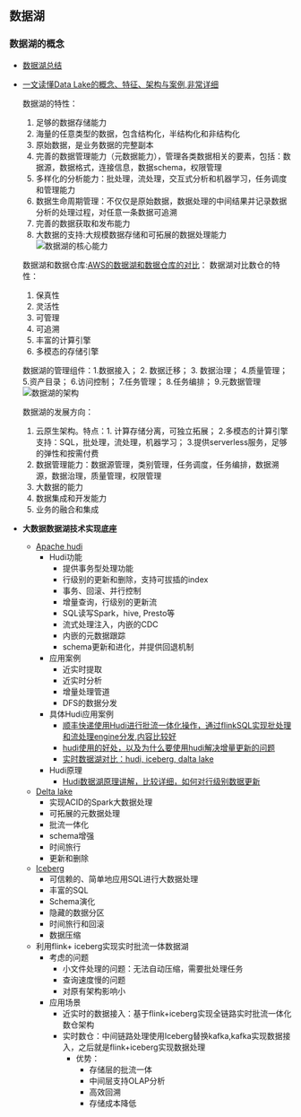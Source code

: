 ## 数据湖


### 数据湖的概念

- [数据湖总结](https://zhuanlan.zhihu.com/p/91165577)
- [一文读懂Data Lake的概念、特征、架构与案例,非常详细](https://blog.csdn.net/u011598442/article/details/106610486)
  
  数据湖的特性：
  1. 足够的数据存储能力
  2. 海量的任意类型的数据，包含结构化，半结构化和非结构化
  3. 原始数据，是业务数据的完整副本
  4. 完善的数据管理能力（元数据能力），管理各类数据相关的要素，包括：数据源，数据格式，连接信息，数据schema，权限管理
  5. 多样化的分析能力：批处理，流处理，交互式分析和机器学习，任务调度和管理能力
  6. 数据生命周期管理：不仅仅是原始数据，数据处理的中间结果并记录数据分析的处理过程，对任意一条数据可追溯
  7. 完善的数据获取和发布能力
  8. 大数据的支持:大规模数据存储和可拓展的数据处理能力
   ![数据湖的核心能力](https://imgconvert.csdnimg.cn/aHR0cHM6Ly9tbWJpei5xcGljLmNuL21tYml6X3BuZy9NdGV6RVNNTGQ2R253aWMzbXpHdk1pY2RVRGljT21WMkhWUWNzcnlWY3FaaWFGOUZkOXp1cHlMOERXVHJxb3J5dDV1bXVLbVNhSjVmRXhBZlZ0N3ZYQ3BvdkEvNjQw?x-oss-process=image/format,png)

   数据湖和数据仓库:[AWS的数据湖和数据仓库的对比](https://aws.amazon.com/cn/big-data/datalakes-and-analytics/what-is-a-data-lake/)：
   数据湖对比数仓的特性：
   1. 保真性
   2. 灵活性
   3. 可管理
   4. 可追溯
   5. 丰富的计算引擎
   6. 多模态的存储引擎

   数据湖的管理组件：1.数据接入； 2. 数据迁移； 3. 数据治理； 4.质量管理； 5.资产目录； 6.访问控制； 7.任务管理； 8.任务编排； 9.元数据管理
   ![数据湖的架构](https://imgconvert.csdnimg.cn/aHR0cHM6Ly9tbWJpei5xcGljLmNuL21tYml6X3BuZy9NdGV6RVNNTGQ2R253aWMzbXpHdk1pY2RVRGljT21WMkhWUUo0TnlzaWJoamY2NnhUelJmUkQ3Z2ZrTHkzR1pVNTJKWkVaY3hFU1d2aWJJbzR0bGVMek5KeGJnLzY0MA?x-oss-process=image/format,png)

   数据湖的发展方向：
   1. 云原生架构。特点：1. 计算存储分离，可独立拓展； 2.多模态的计算引擎支持：SQL，批处理，流处理，机器学习； 3.提供serverless服务，足够的弹性和按需付费
   2. 数据管理能力：数据源管理，类别管理，任务调度，任务编排，数据溯源，数据治理，质量管理，权限管理
   3. 大数据的能力
   4. 数据集成和开发能力
   5. 业务的融合和集成

- **大数据数据湖技术实现底座**
  - [Apache hudi](https://hudi.apache.org/docs/quick-start-guide)
    - Hudi功能
      - 提供事务型处理功能
      - 行级别的更新和删除，支持可拔插的index
      - 事务、回滚、并行控制
      - 增量查询，行级别的更新流
      - SQL读写Spark，hive, Presto等
      - 流式处理注入，内嵌的CDC
      - 内嵌的元数据跟踪
      - schema更新和进化，并提供回退机制
    - 应用案例
      - 近实时提取
      - 近实时分析
      - 增量处理管道
      - DFS的数据分发
    - 具体Hudi应用案例
      - [顺丰快递使用Hudi进行批流一体化操作，通过flinkSQL实现批处理和流处理engine分发,内容比较好](https://blog.csdn.net/m0_54252387/article/details/126171214)
      - [hudi使用的好处，以及为什么要使用hudi解决增量更新的问题](http://t.zoukankan.com/huanghanyu-p-12970613.html)
      - [实时数据湖对比：hudi, iceberg, dalta lake](https://www.ssfiction.com/sqljc/1086711.html)
    - Hudi原理
      - [Hudi数据湖原理讲解，比较详细，如何对行级别数据更新](https://blog.csdn.net/su20145104009/article/details/123823671)
  - [Delta lake](https://docs.delta.io/latest/delta-intro.html)
    - 实现ACID的Spark大数据处理
    - 可拓展的元数据处理
    - 批流一体化
    - schema增强
    - 时间旅行
    - 更新和删除
  - [Iceberg](https://iceberg.apache.org)
    - 可信赖的、简单地应用SQL进行大数据处理
    - 丰富的SQL
    - Schema演化
    - 隐藏的数据分区
    - 时间旅行和回滚
    - 数据压缩
   - 利用flink+ iceberg实现实时批流一体数据湖
     - 考虑的问题
       - 小文件处理的问题：无法自动压缩，需要批处理任务
       - 查询速度慢的问题
       - 对原有架构影响小
     - 应用场景
       - 近实时的数据接入：基于flink+iceberg实现全链路实时批流一体化数仓架构
       - 实时数仓：中间链路处理使用Iceberg替换kafka,kafka实现数据接入，之后就是flink+iceberg实现数据处理
         - 优势：
           - 存储层的批流一体
           - 中间层支持OLAP分析
           - 高效回溯
           - 存储成本降低